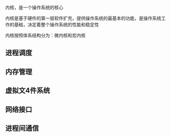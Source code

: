 <!--
 * @Description: 
 * @Version: 1.0
 * @Author: DaLao
 * @Email: dalao_li@163.com
 * @Date: 2021-09-10 11:07:54
 * @LastEditors: DaLao
 * @LastEditTime: 2021-11-09 23:59:58
-->

内核，是一个操作系统的核心

内核是基于硬件的第一层软件扩充，提供操作系统的最基本的功能，是操作系统工作的基础，决定着整个操作系统的性能和稳定性

内核按照体系结构分为：微内核和宏内核

## 进程调度

## 内存管理

## 虚拟文4件系统

## 网络接口

## 进程间通信